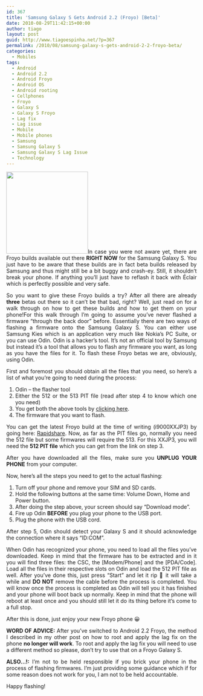 ```yaml
---
id: 367
title: 'Samsung Galaxy S Gets Android 2.2 (Froyo) [Beta]'
date: 2010-08-29T11:42:15+00:00
author: tiago
layout: post
guid: http://www.tiagoespinha.net/?p=367
permalink: /2010/08/samsung-galaxy-s-gets-android-2-2-froyo-beta/
categories:
  - Mobiles
tags:
  - Android
  - Android 2.2
  - Android Froyo
  - Android OS
  - Android rooting
  - Cellphones
  - Froyo
  - Galaxy S
  - Galaxy S Froyo
  - Lag fix
  - Lag issue
  - Mobile
  - Mobile phones
  - Samsung
  - Samsung Galaxy S
  - Samsung Galaxy S Lag Issue
  - Technology
---
```

<p style="text-align: justify;">
  <a href="https://www.tiagoespinha.net/wp-content/uploads/2010/08/froyogalaxy.jpg" rel="lightbox[367]" title="froyogalaxy"><img class="alignright size-full wp-image-370" title="froyogalaxy" src="https://www.tiagoespinha.net/wp-content/uploads/2010/08/froyogalaxy.jpg" alt="" width="216" height="217" /></a>In case you were not aware yet, there are Froyo builds available out there <strong>RIGHT NOW</strong> for the Samsung Galaxy S. You just have to be aware that these builds are in fact beta builds released by Samsung and thus might still be a bit buggy and crash-ey. Still, it shouldn&#8217;t break your phone. If anything you&#8217;ll just have to reflash it back with Éclair which is perfectly possible and very safe.
</p>

<p style="text-align: justify;">
  So you want to give these Froyo builds a try? After all there are already <strong>three</strong> betas out there so it can&#8217;t be that bad, right? Well, just read on for a walk through on how to get these builds and how to get them on your phone!<!--more-->For this walk through I&#8217;m going to assume you&#8217;ve never flashed a firmware &#8220;through the back door&#8221; before. Essentially there are two ways of flashing a firmware onto the Samsung Galaxy S. You can either use Samsung Kies which is an application very much like Nokia&#8217;s PC Suite, or you can use Odin. Odin is a hacker&#8217;s tool. It&#8217;s not an official tool by Samsung but instead it&#8217;s a tool that allows you to flash any firmware you want, as long as you have the files for it. To flash these Froyo betas we are, obviously, using Odin.
</p>

<p style="text-align: justify;">
  First and foremost you should obtain all the files that you need, so here&#8217;s a list of what you&#8217;re going to need during the process:
</p>

<ol style="text-align: justify;">
  <li>
    Odin &#8211; the flasher tool
  </li>
  <li>
    Either the 512 or the 513 PIT file (read after step 4 to know which one you need)
  </li>
  <li>
    You get both the above tools by <a href="https://www.wuala.com/Samsung%20Galaxy%20S/Firewares%20,%20Updates%20and%20Odin/Odin%20&%20Bootloader(.PIT)/?key=AfzUZSU4SpKU" target="_blank">clicking here</a>.
  </li>
  <li>
    The firmware that you want to flash.
  </li>
</ol>

<p style="text-align: justify;">
  You can get the latest Froyo build at the time of writing (i9000XXJP3) by going here: <a href="http://rapidshare.com/files/415790394/I9000XXJP3.7z" target="_blank">Rapidshare</a>. Now, as far as the PIT files go, normally you need the 512 file but some firmwares will require the 513. For this XXJP3, you will need the <strong>512 PIT file</strong> which you can get from the link on step 3.
</p>

<p style="text-align: justify;">
  After you have downloaded all the files, make sure you <strong>UNPLUG YOUR PHONE</strong> from your computer.
</p>

Now, here&#8217;s all the steps you need to get to the actual flashing:

  1. Turn off your phone and remove your SIM and SD cards.
  2. Hold the following buttons at the same time: Volume Down, Home and Power button.
  3. After doing the step above, your screen should say &#8220;Download mode&#8221;.
  4. Fire up Odin **BEFORE** you plug your phone to the USB port.
  5. Plug the phone with the USB cord.

<p style="text-align: justify;">
  After step 5, Odin should detect your Galaxy S and it should acknowledge the connection where it says &#8220;ID:COM&#8221;.
</p>

<p style="text-align: justify;">
  When Odin has recognized your phone, you need to load all the files you&#8217;ve downloaded. Keep in mind that the firmware has to be extracted and in it you will find three files: the CSC, the [Modem/Phone] and the [PDA/Code]. Load all the files in their respective slots on Odin and load the 512 PIT file as well. After you&#8217;ve done this, just press &#8220;Start&#8221; and let it rip 🙂 it will take a while and <strong>DO NOT</strong> remove the cable before the process is completed. You will know once the process is completed as Odin will tell you it has finished and your phone will boot back up normally. Keep in mind that the phone will reboot at least once and you should still let it do its thing before it&#8217;s come to a full stop.
</p>

<p style="text-align: justify;">
  After this is done, just enjoy your new Froyo phone 😀
</p>

<p style="text-align: justify;">
  <strong>WORD OF ADVICE:</strong> After you&#8217;ve switched to Android 2.2 Froyo, the method I described in my other post on how to root and apply the lag fix on the phone <strong>no longer will work</strong>. To root and apply the lag fix you will need to use a different method so please, don&#8217;t try to use that on a Froyo Galaxy S.
</p>

<p style="text-align: justify;">
  <strong>ALSO&#8230;!:</strong> I&#8217;m not to be held responsible if you brick your phone in the process of flashing firmwares. I&#8217;m just providing some guidance which if for some reason does not work for you, I am not to be held accountable.
</p>

<p style="text-align: justify;">
  Happy flashing!
</p>